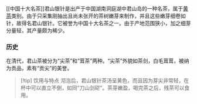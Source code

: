 [[中国十大名茶]]君山银针是出产于中国湖南洞庭湖中君山岛的一种名茶，属于[黄茶](中国的茶叶六大分类)类别。由于只采集刚抽出且尚未张开的茶树嫩芽来制作，并且这些嫩芽细卷如针，故得名君山银针。它被誉为中国十大名茶之一。由于产地范围狭小，加之细芽分量轻，其产量颇为稀少。

### 历史
在清代，君山茶被分为“尖茶”和“茸茶”两种。“尖茶”外貌如茶剑，白毛茸茸，被纳为贡品，素有“贡尖”的美誉。


> [!tip] 饮用与特点
>沏泡后，君山银针茶汤呈黄色，而且因为芽尖非常轻，在杯中可以直立不倒，如同“刀山剑硭”。茶芽嫩盈，喝完茶之后，残茶可以食用。

